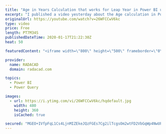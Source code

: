 ```yaml
---
title: "Age in Years Calculation that works for Leap Year in Power BI using Power Query"
excerpt: "I published a video yesterday about the Age calculation in Power Query, and how easy it is to calculate things. I mentioned in the blog that it won't be precisely correct for scenarios that include leap years. However, I got some concerns that people are not still using it because they think this is"
originalUrl: https://youtube.com/watch?v=26WFCCwV6kc
type: video
price: Free
length: PT7M34S
publishedDateTime: 2020-01-17T21:22:30Z
heat: 50

featuredContent: "<iframe width=\"800\" height=\"500\" frameborder=\"0\" src=\"https://www.youtube.com/embed/26WFCCwV6kc\" allow=\"accelerometer; autoplay; encrypted-media; gyroscope; picture-in-picture\" allowfullscreen></iframe>"

provider:
  name: RADACAD
  domain: radacad.com

topics:
  - Power BI
  - Power Query

images:
  - url: https://i.ytimg.com/vi/26WFCCwV6kc/hqdefault.jpg
    width: 480
    height: 360
    isCached: true

secured: "MGEO+IVfpFqL1Cs4LjnMIZEkeJQzFGEs7Cg2ilTcgsOm2wtFD2VbGqWp4NwUPhDUT67z3qjUVU2Bdy1sagn+1NgwYBXxS8Y2tnn5QoHPk4reFjjsYHfWlcGexCGEEF2JOpDdpdEBwzNt6ZkchkpjvSrmKn6vU1MroF0AC6LVhF4UvpasJrEsOwT/XJkQtqHZSgnABNVuzHvbIDOBmQSW9phiqRFc0i6d/KFl+gK0g7FAeMeIbpEhKakMpPZeED71ufRVG5wm6GROT0MvxPiEm9lUAWaIlJiZERkk99ll7tuvFpUrQTzlsJ1CSmWGouduNADvocUCYrljIirDgWB6cjeTwxRjkZrU2qrhTw0bG8DVZMUExwepxheeOz8cIh8EHE5JqelSl5mFC8dFFaL644QzZYbhKFPL9zuFj/srNc8=;VV5EWiHV0WfcNnGY74XepQ=="
---
```


